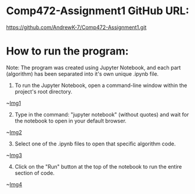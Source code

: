 # Comp472-Assignment1 GitHub URL:
https://github.com/AndrewK-7/Comp472-Assignment1.git

# How to run the program:
Note: The program was created using Jupyter Notebook, and each part (algorithm) has been separated into it's own unique .ipynb file.

1. To run the Jupyter Notebook, open a command-line window within the project's root directory.

~[Img1](/images/img1.png)

2. Type in the command: "jupyter notebook" (without quotes) and wait for the notebook to open in your default browser.

~[Img2](/images/img2.png)

3. Select one of the .ipynb files to open that specific algorithm code.

~[Img3](/images/img3.png)

4. Click on the "Run" button at the top of the notebook to run the entire section of code.

~[Img4](/images/img4.png)


